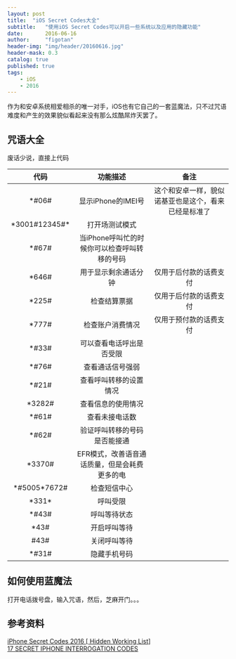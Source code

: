 ```yaml
---
layout: post
title:  "iOS Secret Codes大全"
subtitle:   "使用iOS Secret Codes可以开启一些系统以及应用的隐藏功能"
date:       2016-06-16
author:     "figotan"
header-img: "img/header/20160616.jpg"
header-mask: 0.3
catalog: true
published: true
tags:
    - iOS
    - 2016
---
```


作为和安卓系统相爱相杀的唯一对手，iOS也有它自己的一套蓝魔法，只不过咒语难度和产生的效果貌似看起来没有那么炫酷屌炸天罢了。

## 咒语大全
废话少说，直接上代码

|代码|功能描述|备注|
|:-------:|:--------:|:-------:|
|\*\#06\#|显示iPhone的IMEI号|这个和安卓一样，貌似诺基亚也是这个，看来已经是标准了|
|\*3001\#12345\#\*|打开场测试模式||
|\*\#67\#|当iPhone呼叫忙的时候你可以检查呼叫转移的号码||
|\*646\#|用于显示剩余通话分钟|仅用于后付款的话费支付|
|\*225\#|检查结算票据|仅用于后付款的话费支付|
|\*777\#|检查账户消费情况|仅用于预付款的话费支付|
|\*\#33\#|可以查看电话呼出是否受限||
|\*\#76\#|查看通话信号强弱||
|\*\#21\#|查看呼叫转移的设置情况||
|\*3282\#|查看信息的使用情况||
|\*\#61\#|查看未接电话数||
|\*\#62\#|验证呼叫转移的号码是否能接通||
|\*3370\#|EFR模式，改善语音通话质量，但是会耗费更多的电||
|\*\#5005\*7672\#|检查短信中心||
|\*331\*|呼叫受限||
|\*\#43\#|呼叫等待状态||
|\*43\#|开启呼叫等待||
|\#43\#|关闭呼叫等待||
|\*\#31\#|隐藏手机号码||

## 如何使用蓝魔法
打开电话拨号盘，输入咒语，然后，芝麻开门。。。

## 参考资料

[iPhone Secret Codes 2016 [ Hidden Working List]](http://www.safetricks.com/iphone-secret-codes-list/)  
[17 SECRET IPHONE INTERROGATION CODES](http://www.iphonetricks.org/17-secret-iphone-interrogation-codes/)
